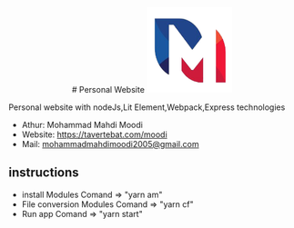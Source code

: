 <div align="center" width="100%">
  # Personal Website
  <img src="images/manifest/M-Logo.png" alt="Logo" width="150px" height="150px" style="margin:0 auto;"/>
</div>

Personal website with nodeJs,Lit Element,Webpack,Express technologies

* Athur: Mohammad Mahdi Moodi
* Website: https://tavertebat.com/moodi 
* Mail: mohammadmahdimoodi2005@gmail.com


## instructions

- install Modules Comand => "yarn am"
- File conversion Modules Comand => "yarn cf"
- Run app Comand => "yarn start"

